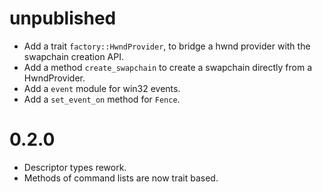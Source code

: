 # unpublished

- Add a trait `factory::HwndProvider`, to bridge a hwnd provider with the swapchain creation API.
- Add a method `create_swapchain` to create a swapchain directly from a HwndProvider.
- Add a `event` module for win32 events.
- Add a `set_event_on` method for `Fence`.

# 0.2.0

- Descriptor types rework.
- Methods of command lists are now trait based.
